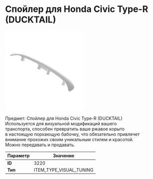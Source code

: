 # Спойлер для Honda Civic Type-R (DUCKTAIL)

![Item Image](../img/3220.webp?raw=true)

Предмет: Спойлер для Honda Civic Type-R (DUCKTAIL)<br>Используется для визуальной модификаций вашего<br>транспорта, способен превратить ваше ржавое корыто<br>в настоящую порхающую бабочку, что обязательно привлечет<br>внимание прохожих своим уникальным стилем и красотой.<br>Можно передавать и продавать.


| Параметр | Значение |
|----------|----------|
| **ID** | 3220 |
| **Тип** | ITEM_TYPE_VISUAL_TUNING |

